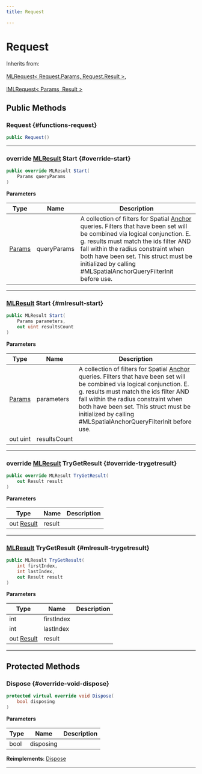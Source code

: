 ```yaml
---
title: Request

---
```


# Request







Inherits from: <br></br>[MLRequest< Request.Params, Request.Result >](/versioned_docs/version-31-Aug-2023/unity-api/api/UnityEngine.XR.MagicLeap/UnityEngine.XR.MagicLeap.MLRequest.md),<br></br>[IMLRequest< Params, Result >](/versioned_docs/version-31-Aug-2023/unity-api/api/UnityEngine.XR.MagicLeap/UnityEngine.XR.MagicLeap.IMLRequest.md)




## Public Methods

###  Request {#functions-request}

```csharp
public Request()
```






-----------

### override [MLResult](/versioned_docs/version-31-Aug-2023/unity-api/api/UnityEngine.XR.MagicLeap/UnityEngine.XR.MagicLeap.MLResult.md) Start {#override-start}

```csharp
public override MLResult Start(
    Params queryParams
)
```


**Parameters**

| Type | Name  | Description  | 
|--|--|--|
| [Params](/versioned_docs/version-31-Aug-2023/unity-api/api/UnityEngine.XR.MagicLeap/MLAnchors/Request/UnityEngine.XR.MagicLeap.MLAnchors.Request.Params.md) |queryParams|A collection of filters for Spatial [Anchor](/versioned_docs/version-31-Aug-2023/unity-api/api/UnityEngine.XR.MagicLeap/MLAnchors/UnityEngine.XR.MagicLeap.MLAnchors.Anchor.md) queries. Filters that have been set will be combined via logical conjunction. E. g. results must match the ids filter AND fall within the radius constraint when both have been set. This struct must be initialized by calling #MLSpatialAnchorQueryFilterInit before use. |






-----------

### [MLResult](/versioned_docs/version-31-Aug-2023/unity-api/api/UnityEngine.XR.MagicLeap/UnityEngine.XR.MagicLeap.MLResult.md) Start {#mlresult-start}

```csharp
public MLResult Start(
    Params parameters,
    out uint resultsCount
)
```


**Parameters**

| Type | Name  | Description  | 
|--|--|--|
| [Params](/versioned_docs/version-31-Aug-2023/unity-api/api/UnityEngine.XR.MagicLeap/MLAnchors/Request/UnityEngine.XR.MagicLeap.MLAnchors.Request.Params.md) |parameters|A collection of filters for Spatial [Anchor](/versioned_docs/version-31-Aug-2023/unity-api/api/UnityEngine.XR.MagicLeap/MLAnchors/UnityEngine.XR.MagicLeap.MLAnchors.Anchor.md) queries. Filters that have been set will be combined via logical conjunction. E. g. results must match the ids filter AND fall within the radius constraint when both have been set. This struct must be initialized by calling #MLSpatialAnchorQueryFilterInit before use. |
| out uint |resultsCount||






-----------

### override [MLResult](/versioned_docs/version-31-Aug-2023/unity-api/api/UnityEngine.XR.MagicLeap/UnityEngine.XR.MagicLeap.MLResult.md) TryGetResult {#override-trygetresult}

```csharp
public override MLResult TryGetResult(
    out Result result
)
```


**Parameters**

| Type | Name  | Description  | 
|--|--|--|
| out [Result](/versioned_docs/version-31-Aug-2023/unity-api/api/UnityEngine.XR.MagicLeap/MLAnchors/Request/UnityEngine.XR.MagicLeap.MLAnchors.Request.Result.md) |result||






-----------

### [MLResult](/versioned_docs/version-31-Aug-2023/unity-api/api/UnityEngine.XR.MagicLeap/UnityEngine.XR.MagicLeap.MLResult.md) TryGetResult {#mlresult-trygetresult}

```csharp
public MLResult TryGetResult(
    int firstIndex,
    int lastIndex,
    out Result result
)
```


**Parameters**

| Type | Name  | Description  | 
|--|--|--|
| int |firstIndex||
| int |lastIndex||
| out [Result](/versioned_docs/version-31-Aug-2023/unity-api/api/UnityEngine.XR.MagicLeap/MLAnchors/Request/UnityEngine.XR.MagicLeap.MLAnchors.Request.Result.md) |result||






-----------

## Protected Methods

### Dispose {#override-void-dispose}

```csharp
protected virtual override void Dispose(
    bool disposing
)
```


**Parameters**

| Type | Name  | Description  | 
|--|--|--|
| bool |disposing||




**Reimplements**: [Dispose](/versioned_docs/version-31-Aug-2023/unity-api/api/UnityEngine.XR.MagicLeap/UnityEngine.XR.MagicLeap.MLRequest.md#abstract-void-dispose)



-----------


